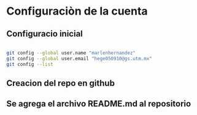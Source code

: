 # Configuraciòn de la cuenta

## Configuracio  inicial
```bash

git config --global user.name "marlenhernandez"
git config --global user.email "hege050910@gs.utm.mx"
git config --list
```

## Creacion del repo en github

## Se agrega el archivo README.md al repositorio
